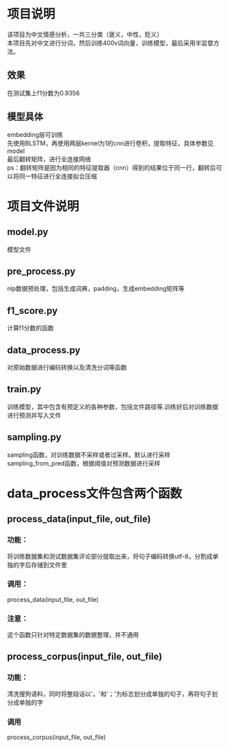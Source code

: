 # 项目说明
该项目为中文情感分析，一共三分类（褒义，中性，贬义）<br>
本项目先对中文进行分词，然后训练400v词向量，训练模型，最后采用半监督方法。 <br>
## 效果
在测试集上f1分数为0.9356 <br>

## 模型具体
embedding层可训练 <br>
先使用BLSTM，再使用两层kernel为1的cnn进行卷积，提取特征，具体参数见model <br>
最后翻转矩阵，进行全连接网络 <br>
ps：翻转矩阵是因为相同的特征提取器（cnn）得到的结果位于同一行，翻转后可以将同一特征进行全连接拟合压缩

# 项目文件说明
## model.py 
模型文件 <br>
## pre_process.py 
nlp数据预处理，包括生成词典，padding，生成embedding矩阵等<br>
## f1_score.py 
计算f1分数的函数<br>
## data_process.py 
对原始数据进行编码转换以及清洗分词等函数<br>
## train.py 
训练模型，其中包含有预定义的各种参数，包括文件路径等.训练好后对训练数据进行预测并写入文件<br>
## sampling.py 
sampling函数，对训练数据不采样或者过采样。默认进行采样
sampling_from_pred函数，根据阈值对预测数据进行采样
<br>
# data_process文件包含两个函数 <br>

## process_data(input_file, out_file) <br>
### 功能：<br>
将训练数据集和测试数据集评论部分提取出来，将句子编码转换utf-8，分割成单独的字后存储到文件里 <br>
### 调用： <br>
process_data(input_file, out_file)<br>
### 注意：<br>
这个函数只针对特定数据集的数据整理，并不通用 <br>

## process_corpus(input_file, out_file) <br>
### 功能： <br>
 清洗搜狗语料，同时将整段话以'。'和'；'为标志划分成单独的句子，再将句子划分成单独的字 <br>
### 调用 <br>
process_corpus(input_file, out_file)<br>
